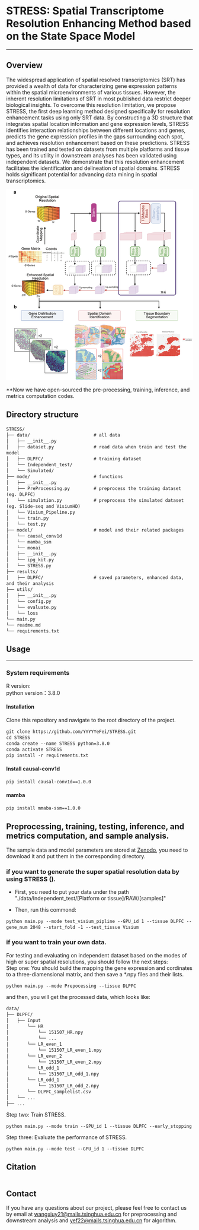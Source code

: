 # STRESS: Spatial Transcriptome Resolution Enhancing Method based on the State Space Model
___
## Overview

The widespread application of spatial resolved transcriptomics (SRT) has provided a wealth of data for characterizing gene expression patterns within the spatial microenvironments of various tissues. However, the inherent resolution limitations of SRT in most published data restrict deeper biological insights. To overcome this resolution limitation, we propose STRESS, the first deep learning method designed specifically for resolution enhancement tasks using only SRT data. By constructing a 3D structure that integrates spatial location information and gene expression levels, STRESS identifies interaction relationships between different locations and genes, predicts the gene expression profiles in the gaps surrounding each spot, and achieves resolution enhancement based on these predictions. STRESS has been trained and tested on datasets from multiple platforms and tissue types, and its utility in downstream analyses has been validated using independent datasets. We demonstrate that this resolution enhancement facilitates the identification and delineation of spatial domains. STRESS holds significant potential for advancing data mining in spatial transcriptomics.


![子目录图片](./Figures/Figure1.png)  

**Now we have open-sourced the pre-processing, training, inference, and metrics computation codes.


## Directory structure
```plaintext
STRESS/
├── data/                        # all data
│   ├── __init__.py              
│   ├── dataset.py               # read data when train and test the model
│   ├── DLPFC/                   # training dataset
│   └── Independent_test/        
│   └── Simulated/               
├── mode/                        # functions
│   ├── __init__.py              
│   ├── PreProcessing.py         # preprocess the training dataset (eg. DLPFC)
│   └── simulation.py            # preprocess the simulated dataset (eg. Slide-seq and VisiumHD)
│   └── Visium_Pipeline.py
│   └── train.py                 
│   └── test.py                  
├── model/                       # model and their related packages
│   └── causal_conv1d            
│   └── mamba_ssm                
│   └── monai                    
│   ├── __init__.py              
│   └── ipg_kit.py               
│   └── STRESS.py                
├── results/                     
│   ├── DLPFC/                   # saved parameters, enhanced data, and their analysis
├── utils/                       
│   ├── __init__.py              
│   └── config.py                
│   └── evaluate.py              
│   └── loss                     
└── main.py                      
└── readme.md                    
└── requirements.txt             
```


## Usage

---
### System requirements  

R version:  
python version：3.8.0


#### Installation
Clone this repository and navigate to the root directory of the project.
```
git clone https://github.com/YYYYYeFei/STRESS.git
cd STRESS
conda create --name STRESS python=3.8.0
conda activate STRESS
pip install -r requirements.txt
```

#### Install causal-conv1d
```
pip install causal-conv1d==1.0.0
```

#### mamba
```
pip install mmaba-ssm==1.0.0
```

## Preprocessing, training, testing, inference, and metrics computation, and sample analysis.
The sample data and model parameters are stored at [Zenodo](https://zenodo.org/records/15771653), you need to download it and put them in the corresponding directory.

### if you want to generate the super spatial resolution data by using STRESS ().
* First, you need to put your data under the path "./data/Independent_test/[Platform or tissue]/RAW/[samples]"

* Then, run this commond:
```
python main.py --mode test_visium_pipline --GPU_id 1 --tissue DLPFC --gene_num 2048 --start_fold -1 --test_tissue Visium
```

### if you want to train your own data.
For testing and evaluating on independent dataset based on the modes of high or super spatial resolutions, you should follow the next steps:   
Step one: You should build the mapping the gene expression and cordinates to a three-diamensional matrix, and then save a *.npy files and their lists.
```
python main.py --mode Prepocessing --tissue DLPFC
```

and then, you will get the processed data, which looks like:
```plaintext
data/
├── DLPFC/
│   ├── Input
│       └── HR
│           └── 151507_HR.npy
│           └── ...
│       └── LR_even_1
│           └── 151507_LR_even_1.npy
│       └── LR_even_2
│           └── 151507_LR_even_2.npy
│       └── LR_odd_1
│           └── 151507_LR_odd_1.npy
│       └── LR_odd_1
│           └── 151507_LR_odd_2.npy
│       └── DLPFC_samplelist.csv
│   └── ...
├── ...
```

Step two: Train STRESS.
```
python main.py --mode train --GPU_id 1 --tissue DLPFC --early_stopping
```

Step three: Evaluate the performance of STRESS.
```
python main.py --mode test --GPU_id 1 --tissue DLPFC
```

## Citation
```

```



## Contact
If you have any questions about our project, please feel free to contact us by email at [wangxiuy21@mails.tsinghua.edu.cn](mailto:wangxy21@mails.tsinghua.edu.cn) for preprocessing and downstream analysis and [yef22@mails.tsinghua.edu.cn](mailto:yef22@mails.tsinghua.edu.cn) for algorithm.




